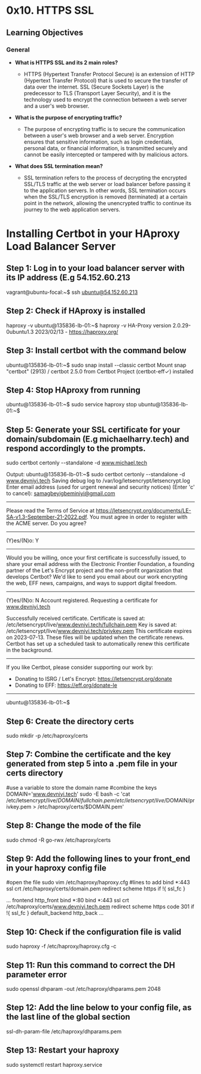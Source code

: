 # 0x10. HTTPS SSL

## Learning Objectives

### General
- **What is HTTPS SSL and its 2 main roles?**
  - HTTPS (Hypertext Transfer Protocol Secure) is an extension of HTTP (Hypertext Transfer Protocol) that is used to secure the transfer of data over the internet. SSL (Secure Sockets Layer) is the predecessor to TLS (Transport Layer Security), and it is the technology used to encrypt the connection between a web server and a user's web browser.

- **What is the purpose of encrypting traffic?**
  - The purpose of encrypting traffic is to secure the communication between a user's web browser and a web server. Encryption ensures that sensitive information, such as login credentials, personal data, or financial information, is transmitted securely and cannot be easily intercepted or tampered with by malicious actors.

- **What does SSL termination mean?**
  - SSL termination refers to the process of decrypting the encrypted SSL/TLS traffic at the web server or load balancer before passing it to the application servers. In other words, SSL termination occurs when the SSL/TLS encryption is removed (terminated) at a certain point in the network, allowing the unencrypted traffic to continue its journey to the web application servers.


# Installing Certbot in your HAproxy Load Balancer Server

## Step 1: Log in to your load balancer server with its IP address (E.g 54.152.60.213
vagrant@ubuntu-focal:~$ ssh ubuntu@54.152.60.213

## Step 2: Check if HAproxy is installed
haproxy -v
ubuntu@135836-lb-01:~$ haproxy -v
HA-Proxy version 2.0.29-0ubuntu1.3 2023/02/13 - https://haproxy.org/

## Step 3: Install certbot with the command below
ubuntu@135836-lb-01:~$ sudo snap install --classic certbot
Mount snap "certbot" (2913)                                                                 /
certbot 2.5.0 from Certbot Project (certbot-eff✓) installed

## Step 4: Stop HAproxy from running
ubuntu@135836-lb-01:~$ sudo service haproxy stop
ubuntu@135836-lb-01:~$

## Step 5: Generate your SSL certificate for your domain/subdomain (E.g michaelharry.tech) and respond accordingly to the prompts.
sudo certbot certonly --standalone -d www.michael.tech

Output:
ubuntu@135836-lb-01:~$ sudo certbot certonly --standalone -d www.devniyi.tech
Saving debug log to /var/log/letsencrypt/letsencrypt.log
Enter email address (used for urgent renewal and security notices)
 (Enter 'c' to cancel): samagbeyigbeminiyi@gmail.com

- - - - - - - - - - - - - - - - - - - - - - - - - - - - - - - - - - - - - - - -
Please read the Terms of Service at
https://letsencrypt.org/documents/LE-SA-v1.3-September-21-2022.pdf. You must
agree in order to register with the ACME server. Do you agree?
- - - - - - - - - - - - - - - - - - - - - - - - - - - - - - - - - - - - - - - -
(Y)es/(N)o: Y

- - - - - - - - - - - - - - - - - - - - - - - - - - - - - - - - - - - - - - - -
Would you be willing, once your first certificate is successfully issued, to
share your email address with the Electronic Frontier Foundation, a founding
partner of the Let's Encrypt project and the non-profit organization that
develops Certbot? We'd like to send you email about our work encrypting the web,
EFF news, campaigns, and ways to support digital freedom.
- - - - - - - - - - - - - - - - - - - - - - - - - - - - - - - - - - - - - - - -
(Y)es/(N)o: N
Account registered.
Requesting a certificate for www.devniyi.tech

Successfully received certificate.
Certificate is saved at: /etc/letsencrypt/live/www.devniyi.tech/fullchain.pem
Key is saved at:         /etc/letsencrypt/live/www.devniyi.tech/privkey.pem
This certificate expires on 2023-07-13.
These files will be updated when the certificate renews.
Certbot has set up a scheduled task to automatically renew this certificate in the background.

- - - - - - - - - - - - - - - - - - - - - - - - - - - - - - - - - - - - - - - -
If you like Certbot, please consider supporting our work by:
 * Donating to ISRG / Let's Encrypt:   https://letsencrypt.org/donate
 * Donating to EFF:                    https://eff.org/donate-le
- - - - - - - - - - - - - - - - - - - - - - - - - - - - - - - - - - - - - - - -
ubuntu@135836-lb-01:~$

## Step 6: Create the directory certs
sudo mkdir -p /etc/haproxy/certs

## Step 7: Combine the certificate and the key generated from step 5 into a .pem file in your certs directory
#use a variable to store the domain name
#combine the keys
DOMAIN='www.devniyi.tech' sudo -E bash -c 'cat /etc/letsencrypt/live/$DOMAIN/fullchain.pem /etc/letsencrypt/live/$DOMAIN/privkey.pem > /etc/haproxy/certs/$DOMAIN.pem'


## Step 8: Change the mode of the file
sudo chmod -R go-rwx /etc/haproxy/certs

## Step 9: Add the following lines to your front_end in your haproxy config file
#open the file
sudo vim /etc/haproxy/haproxy.cfg
#lines to add 
bind *:443 ssl crt /etc/haproxy/certs/domain.pem
redirect scheme https if !{ ssl_fc }


...
frontend http_front
        bind *:80
        bind *:443 ssl crt /etc/haproxy/certs/www.devniyi.tech.pem
        redirect scheme https code 301 if !{ ssl_fc }
        default_backend http_back
...

## Step 10: Check if the configuration file is valid
sudo haproxy -f /etc/haproxy/haproxy.cfg -c

## Step 11: Run this command to correct the DH parameter error
sudo openssl dhparam -out /etc/haproxy/dhparams.pem 2048

## Step 12: Add the line below to your config file, as the last line of the global section
ssl-dh-param-file /etc/haproxy/dhparams.pem


## Step 13: Restart your haproxy
sudo systemctl restart haproxy.service





